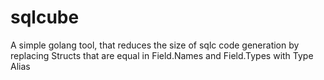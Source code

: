 # sqlcube
A simple golang tool, that reduces the size of sqlc code generation by replacing Structs that are equal in Field.Names and Field.Types with Type Alias
